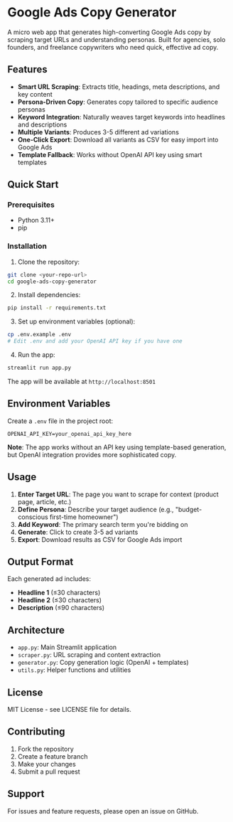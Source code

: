 # Google Ads Copy Generator

A micro web app that generates high-converting Google Ads copy by scraping target URLs and understanding personas. Built for agencies, solo founders, and freelance copywriters who need quick, effective ad copy.

## Features

- **Smart URL Scraping**: Extracts title, headings, meta descriptions, and key content
- **Persona-Driven Copy**: Generates copy tailored to specific audience personas
- **Keyword Integration**: Naturally weaves target keywords into headlines and descriptions
- **Multiple Variants**: Produces 3-5 different ad variations
- **One-Click Export**: Download all variants as CSV for easy import into Google Ads
- **Template Fallback**: Works without OpenAI API key using smart templates

## Quick Start

### Prerequisites
- Python 3.11+
- pip

### Installation

1. Clone the repository:
```bash
git clone <your-repo-url>
cd google-ads-copy-generator
```

2. Install dependencies:
```bash
pip install -r requirements.txt
```

3. Set up environment variables (optional):
```bash
cp .env.example .env
# Edit .env and add your OpenAI API key if you have one
```

4. Run the app:
```bash
streamlit run app.py
```

The app will be available at `http://localhost:8501`

## Environment Variables

Create a `.env` file in the project root:

```env
OPENAI_API_KEY=your_openai_api_key_here
```

**Note**: The app works without an API key using template-based generation, but OpenAI integration provides more sophisticated copy.

## Usage

1. **Enter Target URL**: The page you want to scrape for context (product page, article, etc.)
2. **Define Persona**: Describe your target audience (e.g., "budget-conscious first-time homeowner")
3. **Add Keyword**: The primary search term you're bidding on
4. **Generate**: Click to create 3-5 ad variants
5. **Export**: Download results as CSV for Google Ads import

## Output Format

Each generated ad includes:
- **Headline 1** (≤30 characters)
- **Headline 2** (≤30 characters) 
- **Description** (≤90 characters)

## Architecture

- `app.py`: Main Streamlit application
- `scraper.py`: URL scraping and content extraction
- `generator.py`: Copy generation logic (OpenAI + templates)
- `utils.py`: Helper functions and utilities

## License

MIT License - see LICENSE file for details.

## Contributing

1. Fork the repository
2. Create a feature branch
3. Make your changes
4. Submit a pull request

## Support

For issues and feature requests, please open an issue on GitHub.
